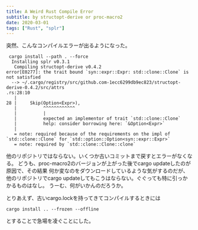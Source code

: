```yaml
---
title: A Weird Rust Compile Error
subtitle: by structopt-derive or proc-macro2
date: 2020-03-01
tags: ["Rust", "splr"]
---
```

突然、こんなコンパイルエラーが出るようになった。

```
 cargo install --path . --force
  Installing splr v0.3.1
   Compiling structopt-derive v0.4.2
error[E0277]: the trait bound `syn::expr::Expr: std::clone::Clone` is not satisfied
  --> ~/.cargo/registry/src/github.com-1ecc6299db9ec823/structopt-derive-0.4.2/src/attrs
.rs:28:10
   |
28 |     Skip(Option<Expr>),
   |          ^^^^^^^^^^^^
   |          |
   |          expected an implementor of trait `std::clone::Clone`
   |          help: consider borrowing here: `&Option<Expr>`
   |
   = note: required because of the requirements on the impl of `std::clone::Clone` for `std::option::Option<syn::expr::Expr>`
   = note: required by `std::clone::Clone::clone`
```

他のリポジトリではならない。いくつか古いコミットまで戻すとエラーがなくなる。
どうも、proc-macro2のバージョンが上がった後でcargo updateしたのが原因で、その結果
何か変なのをダウンロードしているような気がするのだが、
他のリポジトリでcargo updateしてもこうはならない。ぐぐっても特に引っかかるものはなし。
うーむ、何がいかんのだろうか。

とりあえず、古いcargo.lockを持ってきてコンパイルするときには

```
cargo install .. --frozen --offline
```

とすることで急場を凌ぐことにした。

